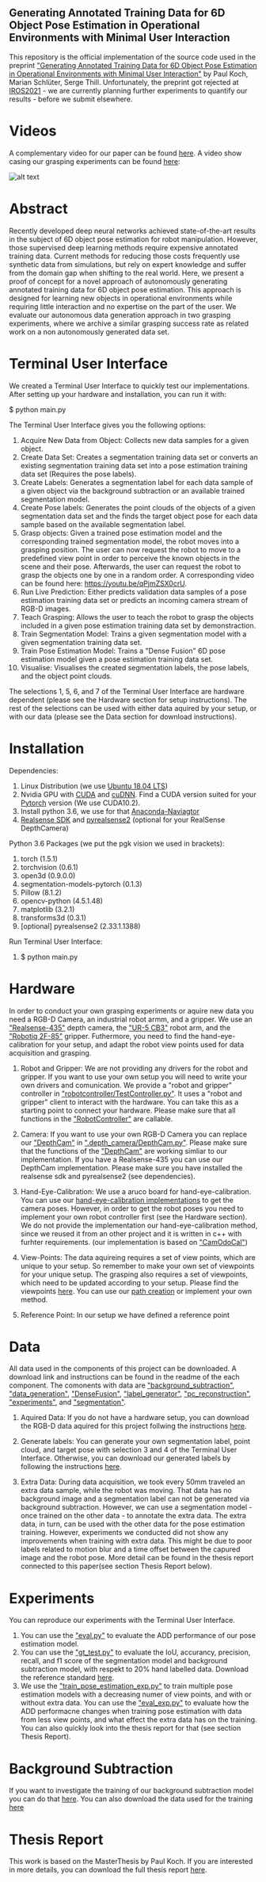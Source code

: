 
## Generating Annotated Training Data for 6D Object Pose Estimation in Operational Environments with Minimal User Interaction
This repository is the official implementation of the source code used in the preprint ["Generating Annotated Training Data for 6D Object Pose Estimation in Operational Environments with Minimal User Interaction"](https://arxiv.org/abs/2103.09696) by Paul Koch, Marian Schlüter, Serge Thill. Unfortunately, the preprint got rejected at [IROS2021](https://www.iros2021.org/) - we are currently planning further experiments to quantify our results - before we submit elsewhere.

# Videos
A complementary video for our paper can be found [here](https://youtu.be/mC6nAU3jkZQ).
A video show casing our grasping experiments can be found [here](https://youtu.be/qPjmZSX0crU): 

![alt text](https://github.com/KochPJ/AutoPoseEstimation/blob/main/pipeline/data_gen.png)


# Abstract
Recently developed deep neural networks achieved state-of-the-art results in the subject of 6D object pose estimation for robot manipulation. However, those supervised deep learning methods require expensive annotated training data. Current methods for reducing those costs frequently use synthetic data from simulations, but rely on expert knowledge and suffer from the domain gap when shifting to the real world. Here, we present a proof of concept for a novel approach of autonomously generating annotated training data for 6D object pose estimation. This approach is designed for learning new objects in operational environments while requiring little interaction and no expertise on the part of the user. We evaluate our autonomous data generation approach in two grasping experiments, where we archive a similar grasping success rate as related work on a non autonomously generated data set. 


# Terminal User Interface
We created a Terminal User Interface to quickly test our implementations. After setting up your hardware and installation, you can run it with:

$ python main.py

The Terminal User Interface gives you the following options:
1. Acquire New Data from Object: Collects new data samples for a given object.
2. Create Data Set: Creates a segmentation training data set or converts an existing segmentation training data set into a pose estimation training data set (Requires the pose labels).
3. Create Labels: Generates a segmentation label for each data sample of a given object via the background subtraction or an available trained segmentation model.
4. Create Pose labels: Generates the point clouds of the objects of a given segmentation data set and the finds the target object pose for each data sample based on the available segmentation label. 
5. Grasp objects: Given a trained pose estimation model and the corresponding trained segmentation model, the robot moves into a grasping position. The user can now request the robot to move to a predefined view point in order to perceive the known objects in the scene and their pose. Afterwards, the user can request the robot to grasp the objects one by one in a random order. A corresponding video can be found here: https://youtu.be/qPjmZSX0crU.
6. Run Live Prediction: Either predicts validation data samples of a pose estimation training data set or predicts an incoming camera stream of RGB-D images.
7. Teach Grasping: Allows the user to teach the robot to grasp the objects included in a given pose estimation training data set by demonstraction.
8. Train Segmentation Model: Trains a given segmentation model with a given segmentation training data set. 
9. Train Pose Estimation Model: Trains a "Dense Fusion" 6D pose estimation model given a pose estimation training data set. 
10. Visualise: Visualises the created segmentation labels, the pose labels, and the object point clouds. 

The selections 1, 5, 6, and 7 of the Terminal User Interface are hardware dependent (please see the Hardware section for setup instructions). The rest of the selections can be used with either data aquired by your setup, or with our data (please see the Data section for download instructions). 

# Installation
Dependencies:
1. Linux Distribution (we use [Ubuntu 18.04 LTS](https://releases.ubuntu.com/18.04/))
2. Nvidia GPU with [CUDA](https://docs.nvidia.com/cuda/cuda-installation-guide-linux/index.html) and [cuDNN](https://docs.nvidia.com/deeplearning/cudnn/install-guide/index.html). Find a CUDA version suited for your [Pytorch](https://pytorch.org/get-started/locally/) version (We use CUDA10.2).
3. Install python 3.6, we use for that [Anaconda-Naviagtor](https://www.anaconda.com/products/individual)
4. [Realsense SDK](https://github.com/IntelRealSense/librealsense/releases) and [pyrealsense2](https://pypi.org/project/pyrealsense2/)  (optional for your RealSense DepthCamera) 

Python 3.6 Packages (we put the pgk vision we used in brackets): 
1. torch (1.5.1)
2. torchvision (0.6.1)
3. open3d (0.9.0.0)
4. segmentation-models-pytorch (0.1.3) 
5. Pillow (8.1.2)
6. opencv-python (4.5.1.48)
7. matplotlib (3.2.1)
8. transforms3d (0.3.1)
9. [optional] pyrealsense2 (2.33.1.1388)

Run Terminal User Interface:
1. $ python main.py

# Hardware
In order to conduct your own grasping experiments or aquire new data you need a RGB-D Camera, an industrial robot armm, and a gripper. We use an ["Realsense-435"](https://www.intelrealsense.com/depth-camera-d435/) depth camera, the ["UR-5 CB3"](https://www.universal-robots.com/cb3/) robot arm, and the ["Robotiq 2F-85"](https://robotiq.com/products/2f85-140-adaptive-robot-gripper) gripper. Futhermore, you need to find the hand-eye-calibration for your setup, and adapt the robot view points used for data acquisition and grasping.

1. Robot and Gripper: We are not providing any drivers for the robot and gripper. If you want to use your own setup you will need to write your own drivers and comunication. We provide a "robot and gripper" controller in ["robotcontroller/TestController.py"](https://github.com/KochPJ/AutoPoseEstimation/blob/main/robot_controller/TestController.py). It uses a "robot and gripper" client to interact with the hardware. You can take this as a starting point to connect your hardware. Please make sure that all functions in the ["RobotController"](https://github.com/KochPJ/AutoPoseEstimation/blob/b7e27e59aa1e5fd1f337615585ac569d41a74d03/robot_controller/TestController.py#L19) are callable. 
 
2. Camera: If you want to use your own RGB-D Camera you can replace our ["DepthCam"](https://github.com/KochPJ/AutoPoseEstimation/blob/b7e27e59aa1e5fd1f337615585ac569d41a74d03/depth_camera/DepthCam.py#L6) in [".depth_camera/DepthCam.py"](https://github.com/KochPJ/AutoPoseEstimation/blob/main/depth_camera/DepthCam.py). Please make sure that the functions of the ["DepthCam"](https://github.com/KochPJ/AutoPoseEstimation/blob/b7e27e59aa1e5fd1f337615585ac569d41a74d03/depth_camera/DepthCam.py#L6) are working simliar to our implementation. If you have a Realsense-435 you can use our DepthCam implementation. Please make sure you have installed the realsense sdk and pyrealsense2 (see dependencies).

3. Hand-Eye-Calibration: We use a aruco board for hand-eye-calibration. You can use our [hand-eye-calibration implementations](https://github.com/KochPJ/AutoPoseEstimation/blob/b7e27e59aa1e5fd1f337615585ac569d41a74d03/hand_eye_calibration/getPoses.py) to get the camera poses. However, in order to get the robot poses you need to implement your own robot controller first (see the Hardware section). We do not provide the implementation our hand-eye-calibration method, since we reused it from an other project and it is written in c++ with furhter requirements. (our implementation is based on ["CamOdoCal"](https://github.com/hengli/camodocal)) 

4. View-Points: The data aquireing requires a set of view points, which are unique to your setup. So remember to make your own set of viewpoints for your unique setup. The grasping also requires a set of viewpoints, which need to be updated according to your setup. Please find the viewpoints [here](https://github.com/KochPJ/AutoPoseEstimation/tree/b7e27e59aa1e5fd1f337615585ac569d41a74d03/robot_controller/robot_path). You can use our [path creation](https://github.com/KochPJ/AutoPoseEstimation/blob/b7e27e59aa1e5fd1f337615585ac569d41a74d03/robot_controller/createPath.py) or implement your own method. 

5. Reference Point: In our setup we have defined a reference point

# Data
All data used in the components of this project can be downloaded. A download link and instructions can be found in the readme of the each component. The comonents with data are ["background_subtraction"](https://github.com/KochPJ/AutoPoseEstimation/tree/b7e27e59aa1e5fd1f337615585ac569d41a74d03/background_subtraction), ["data_generation"](https://github.com/KochPJ/AutoPoseEstimation/tree/b7e27e59aa1e5fd1f337615585ac569d41a74d03/data_generation), ["DenseFusion"](https://github.com/KochPJ/AutoPoseEstimation/tree/b7e27e59aa1e5fd1f337615585ac569d41a74d03/DenseFusion), ["label_generator"](https://github.com/KochPJ/AutoPoseEstimation/tree/b7e27e59aa1e5fd1f337615585ac569d41a74d03/label_generator), ["pc_reconstruction"](https://github.com/KochPJ/AutoPoseEstimation/tree/main/pc_reconstruction), ["experiments"](https://github.com/KochPJ/AutoPoseEstimation/blob/main/experiments/README.md), and ["segmentation"](https://github.com/KochPJ/AutoPoseEstimation/tree/main/segmentation). 

1. Aquired Data: If you do not have a hardware setup, you can download the RGB-D data aquired for this project follwing the instructions [here](https://github.com/KochPJ/AutoPoseEstimation/blob/b7e27e59aa1e5fd1f337615585ac569d41a74d03/data_generation/README.md).

2. Generate labels: You can generate your own segmentation label, point cloud, and target pose with selection 3 and 4 of the Terminal User Interface. Otherwise, you can download our generated labels by following the instructions [here](https://github.com/KochPJ/AutoPoseEstimation/blob/main/label_generator/README.md).

3. Extra Data: During data acquisition, we took every 50mm traveled an extra data sample, while the robot was moving. That data has no background image and a segmentation label can not be generated via background subtraction. However, we can use a segmentation model - once trained on the other data - to annotate the extra data. The extra data, in turn, can be used with the other data for the pose estimation training. However, experiments we conducted did not show any improvements when training with extra data. This might be due to poor labels related to motion blur and a time offset between the capured image and the robot pose. More detail can be found in the thesis report connected to this paper(see section Thesis Report below).


# Experiments
You can reproduce our experiments with the Terminal User Interface. 
1. You can use the ["eval.py"](https://github.com/KochPJ/AutoPoseEstimation/blob/main/experiments/eval.py) to evaluate the ADD performance of our pose estimation model. 
2. You can use the ["gt_test.py"](https://github.com/KochPJ/AutoPoseEstimation/blob/main/experiments/gt_test.py) to evaluate the IoU, accurancy, precision, recall, and f1 score of the segmentation model and background subtraction model, with respekt to 20% hand labelled data. Download the reference standard [here](https://github.com/KochPJ/AutoPoseEstimation/blob/main/experiments/README.md).
3. We use the ["train_pose_estimation_exp.py"](https://github.com/KochPJ/AutoPoseEstimation/blob/main/experiments/train_pose_estimation_exp.py) to train multiple pose estimation models with a decreasing numer of view points, and with or without extra data. You can use the ["eval_exp.py"](https://github.com/KochPJ/AutoPoseEstimation/blob/main/experiments/eval_exp.py) to evaluate how the ADD performacne changes when training pose estimation with data from less view points, and what effect the extra data has on the training. You can also quickly look into the thesis report for that (see section Thesis Report). 

# Background Subtraction
If you want to investigate the training of our background subtraction model you can do that [here](https://github.com/KochPJ/AutoPoseEstimation/blob/b7e27e59aa1e5fd1f337615585ac569d41a74d03/background_subtraction/__init__.py). You can also download the data used for the training [here](https://github.com/KochPJ/AutoPoseEstimation/blob/b7e27e59aa1e5fd1f337615585ac569d41a74d03/background_subtraction/README.md)

# Thesis Report
This work is based on the MasterThesis by Paul Koch. If you are interested in more details, you can download the full thesis report [here](https://drive.google.com/file/d/14JZ0-bFKVdxH3xTPsmLR0Vqkz8tzS0uX/view?usp=sharing). 


